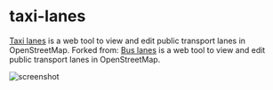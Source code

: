 # taxi-lanes
[Taxi lanes](https://zlant.github.io/bus-lanes/) is a web tool to view and edit public transport lanes in OpenStreetMap.
Forked from: [Bus lanes](https://zlant.github.io/bus-lanes/) is a web tool to view and edit public transport lanes in OpenStreetMap.

![screenshot](screenshot.png)
